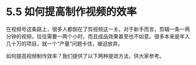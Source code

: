 # 5.5 如何提高制作视频的效率

在视频号这条路上，很多人都倒在了剪视频这一关。对于新手而言，剪辑一条一两分钟的视频，往往需要一两个小时，而且成品效果甚至也不如意。很多本来是年入几十万的项目，就一个“产量”问题卡住，被迫放弃。

如何提高视频制作效率？我们提供了以下两种提效方法，供大家参考。